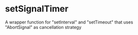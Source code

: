# setSignalTimer
A wrapper function for "setInterval" and "setTimeout" that uses "AbortSignal" as cancellation strategy
